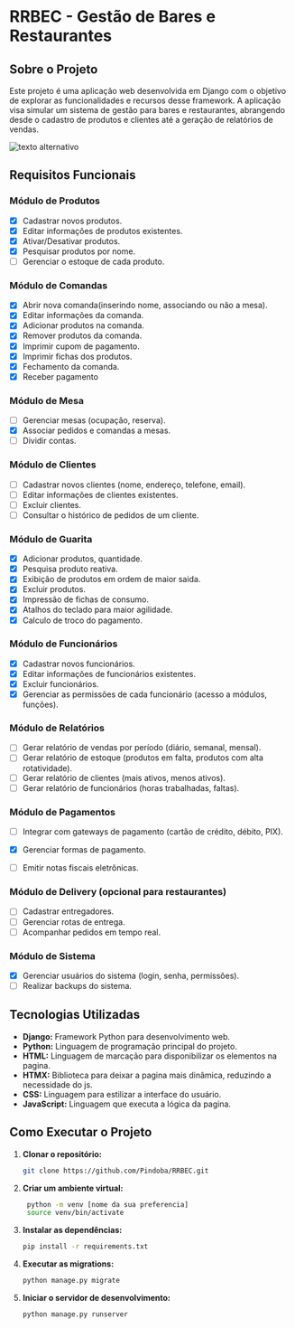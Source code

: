 # RRBEC - Gestão de Bares e Restaurantes

## Sobre o Projeto
Este projeto é uma aplicação web desenvolvida em Django com o objetivo de explorar as funcionalidades e recursos desse framework. A aplicação visa simular um sistema de gestão para bares e restaurantes, abrangendo desde o cadastro de produtos e clientes até a geração de relatórios de vendas.

![texto alternativo](readme/dashboard.gif)

## Requisitos Funcionais

### Módulo de Produtos
* [x] Cadastrar novos produtos.
* [x] Editar informações de produtos existentes.
* [x] Ativar/Desativar produtos.
* [x] Pesquisar produtos por nome.
* [ ] Gerenciar o estoque de cada produto.

### Módulo de Comandas
* [x] Abrir nova comanda(inserindo nome, associando ou não a mesa).
* [x] Editar informações da comanda.
* [x] Adicionar produtos na comanda.
* [x] Remover produtos da comanda.
* [x] Imprimir cupom de pagamento.
* [x] Imprimir fichas dos produtos.
* [x] Fechamento da comanda.
* [x] Receber pagamento

### Módulo de Mesa
* [ ] Gerenciar mesas (ocupação, reserva).
* [x] Associar pedidos e comandas a mesas.
* [ ] Dividir contas.

### Módulo de Clientes
* [ ] Cadastrar novos clientes (nome, endereço, telefone, email).
* [ ] Editar informações de clientes existentes.
* [ ] Excluir clientes.
* [ ] Consultar o histórico de pedidos de um cliente.

### Módulo de Guarita
* [x] Adicionar produtos, quantidade.
* [x] Pesquisa produto reativa.
* [x] Exibição de produtos em ordem de maior saida.
* [x] Excluir produtos.
* [x] Impressão de fichas de consumo.
* [x] Atalhos do teclado para maior agilidade.
* [x] Calculo de troco do pagamento.

### Módulo de Funcionários
* [X] Cadastrar novos funcionários.
* [x] Editar informações de funcionários existentes.
* [x] Excluir funcionários.
* [X] Gerenciar as permissões de cada funcionário (acesso a módulos, funções).

### Módulo de Relatórios
* [ ] Gerar relatório de vendas por período (diário, semanal, mensal).
* [ ] Gerar relatório de estoque (produtos em falta, produtos com alta rotatividade).
* [ ] Gerar relatório de clientes (mais ativos, menos ativos).
* [ ] Gerar relatório de funcionários (horas trabalhadas, faltas).

### Módulo de Pagamentos
* [ ] Integrar com gateways de pagamento (cartão de crédito, débito, PIX).
* [x] Gerenciar formas de pagamento.
* [ ] Emitir notas fiscais eletrônicas.


### Módulo de Delivery (opcional para restaurantes)
* [ ] Cadastrar entregadores.
* [ ] Gerenciar rotas de entrega.
* [ ] Acompanhar pedidos em tempo real.

### Módulo de Sistema
* [x] Gerenciar usuários do sistema (login, senha, permissões).
* [ ] Realizar backups do sistema.

## Tecnologias Utilizadas
* **Django:** Framework Python para desenvolvimento web.
* **Python:** Linguagem de programação principal do projeto.
* **HTML:** Linguagem de marcação para disponibilizar os elementos na pagina.
* **HTMX:** Biblioteca para deixar a pagina mais dinâmica, reduzindo a necessidade do js.
* **CSS:** Linguagem para estilizar a interface do usuário.
* **JavaScript:** Linguagem que executa a lógica da pagina.

## Como Executar o Projeto
1. **Clonar o repositório:**
   ```bash
   git clone https://github.com/Pindoba/RRBEC.git
2. **Criar um ambiente virtual:**
   ```bash
    python -m venv [nome da sua preferencia]
    source venv/bin/activate
3. **Instalar as dependências:**
   ```bash
   pip install -r requirements.txt
4. **Executar as migrations:**
   ```bash
   python manage.py migrate
5. **Iniciar o servidor de desenvolvimento:**
   ```bash
   python manage.py runserver
